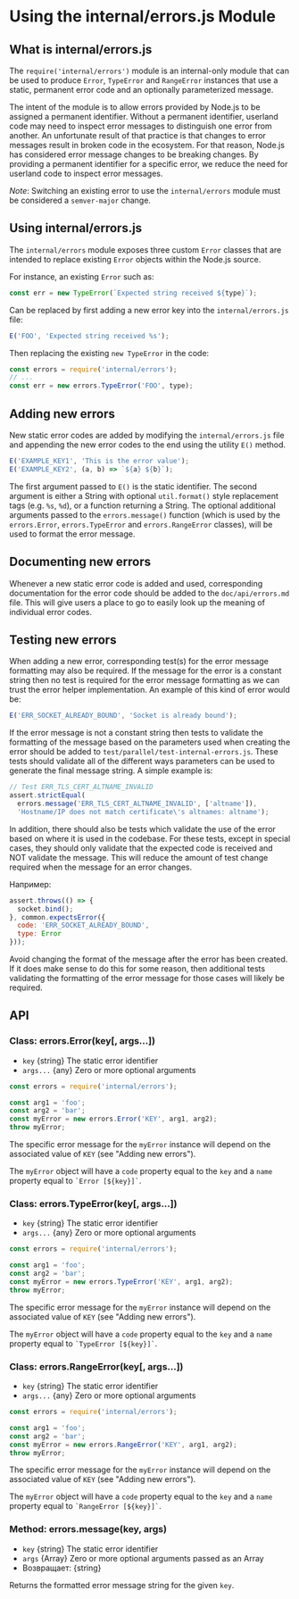 # Using the internal/errors.js Module

## What is internal/errors.js

The `require('internal/errors')` module is an internal-only module that can be used to produce `Error`, `TypeError` and `RangeError` instances that use a static, permanent error code and an optionally parameterized message.

The intent of the module is to allow errors provided by Node.js to be assigned a permanent identifier. Without a permanent identifier, userland code may need to inspect error messages to distinguish one error from another. An unfortunate result of that practice is that changes to error messages result in broken code in the ecosystem. For that reason, Node.js has considered error message changes to be breaking changes. By providing a permanent identifier for a specific error, we reduce the need for userland code to inspect error messages.

*Note*: Switching an existing error to use the `internal/errors` module must be considered a `semver-major` change.

## Using internal/errors.js

The `internal/errors` module exposes three custom `Error` classes that are intended to replace existing `Error` objects within the Node.js source.

For instance, an existing `Error` such as:

```js
const err = new TypeError(`Expected string received ${type}`);
```

Can be replaced by first adding a new error key into the `internal/errors.js` file:

```js
E('FOO', 'Expected string received %s');
```

Then replacing the existing `new TypeError` in the code:

```js
const errors = require('internal/errors');
// ...
const err = new errors.TypeError('FOO', type);
```

## Adding new errors

New static error codes are added by modifying the `internal/errors.js` file and appending the new error codes to the end using the utility `E()` method.

```js
E('EXAMPLE_KEY1', 'This is the error value');
E('EXAMPLE_KEY2', (a, b) => `${a} ${b}`);
```

The first argument passed to `E()` is the static identifier. The second argument is either a String with optional `util.format()` style replacement tags (e.g. `%s`, `%d`), or a function returning a String. The optional additional arguments passed to the `errors.message()` function (which is used by the `errors.Error`, `errors.TypeError` and `errors.RangeError` classes), will be used to format the error message.

## Documenting new errors

Whenever a new static error code is added and used, corresponding documentation for the error code should be added to the `doc/api/errors.md` file. This will give users a place to go to easily look up the meaning of individual error codes.

## Testing new errors

When adding a new error, corresponding test(s) for the error message formatting may also be required. If the message for the error is a constant string then no test is required for the error message formatting as we can trust the error helper implementation. An example of this kind of error would be:

```js
E('ERR_SOCKET_ALREADY_BOUND', 'Socket is already bound');
```

If the error message is not a constant string then tests to validate the formatting of the message based on the parameters used when creating the error should be added to `test/parallel/test-internal-errors.js`. These tests should validate all of the different ways parameters can be used to generate the final message string. A simple example is:

```js
// Test ERR_TLS_CERT_ALTNAME_INVALID
assert.strictEqual(
  errors.message('ERR_TLS_CERT_ALTNAME_INVALID', ['altname']),
  'Hostname/IP does not match certificate\'s altnames: altname');
```

In addition, there should also be tests which validate the use of the error based on where it is used in the codebase. For these tests, except in special cases, they should only validate that the expected code is received and NOT validate the message. This will reduce the amount of test change required when the message for an error changes.

Например:

```js
assert.throws(() => {
  socket.bind();
}, common.expectsError({
  code: 'ERR_SOCKET_ALREADY_BOUND',
  type: Error
}));
```

Avoid changing the format of the message after the error has been created. If it does make sense to do this for some reason, then additional tests validating the formatting of the error message for those cases will likely be required.

## API

### Class: errors.Error(key[, args...])

* `key` {string} The static error identifier
* `args...` {any} Zero or more optional arguments

```js
const errors = require('internal/errors');

const arg1 = 'foo';
const arg2 = 'bar';
const myError = new errors.Error('KEY', arg1, arg2);
throw myError;
```

The specific error message for the `myError` instance will depend on the associated value of `KEY` (see "Adding new errors").

The `myError` object will have a `code` property equal to the `key` and a `name` property equal to `` `Error [${key}]` ``.

### Class: errors.TypeError(key[, args...])

* `key` {string} The static error identifier
* `args...` {any} Zero or more optional arguments

```js
const errors = require('internal/errors');

const arg1 = 'foo';
const arg2 = 'bar';
const myError = new errors.TypeError('KEY', arg1, arg2);
throw myError;
```

The specific error message for the `myError` instance will depend on the associated value of `KEY` (see "Adding new errors").

The `myError` object will have a `code` property equal to the `key` and a `name` property equal to `` `TypeError [${key}]` ``.

### Class: errors.RangeError(key[, args...])

* `key` {string} The static error identifier
* `args...` {any} Zero or more optional arguments

```js
const errors = require('internal/errors');

const arg1 = 'foo';
const arg2 = 'bar';
const myError = new errors.RangeError('KEY', arg1, arg2);
throw myError;
```

The specific error message for the `myError` instance will depend on the associated value of `KEY` (see "Adding new errors").

The `myError` object will have a `code` property equal to the `key` and a `name` property equal to `` `RangeError [${key}]` ``.

### Method: errors.message(key, args)

* `key` {string} The static error identifier
* `args` {Array} Zero or more optional arguments passed as an Array
* Возвращает: {string}

Returns the formatted error message string for the given `key`.